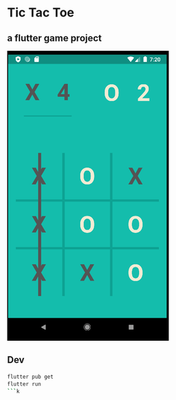 # Tic Tac Toe
## a flutter game project

![xox](ss/xoxgame_ss3.PNG)


## Dev
```sh
flutter pub get
flutter run
```k
